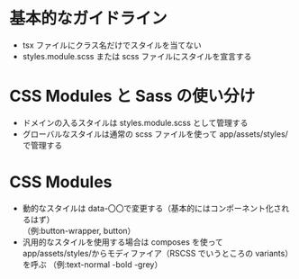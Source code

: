 # 基本的なガイドライン

- tsx ファイルにクラス名だけでスタイルを当てない
- styles.module.scss または scss ファイルにスタイルを宣言する

# CSS Modules と Sass の使い分け

- ドメインの入るスタイルは styles.module.scss として管理する
- グローバルなスタイルは通常の scss ファイルを使って app/assets/styles/で管理する

# CSS Modules

- 動的なスタイルは data-〇〇で変更する（基本的にはコンポーネント化されるはず）  
  （例:button-wrapper, button）
- 汎用的なスタイルを使用する場合は composes を使って app/assets/styles/からモディファイア（RSCSS でいうところの variants）を呼ぶ
  （例:text-normal -bold -grey）
